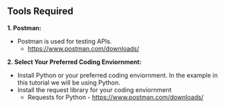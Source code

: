 ## Tools Required
**1. Postman:**
  - Postman is used for testing APIs.
    - https://www.postman.com/downloads/
  
**2. Select Your Preferred Coding Enviornment:**
  - Install Python or your preferred coding enviornment. In the example in this tutorial we will be using Python.
  - Install the request library for your coding enviornment
    - Requests for Python - https://www.postman.com/downloads/
